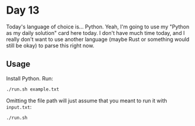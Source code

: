 # Day 13

Today's language of choice is... Python. Yeah, I'm going to use my "Python as my daily solution" card here today. I don't have much time today, and I really don't want to use another language (maybe Rust or something would still be okay) to parse this right now.

## Usage

Install Python. Run:

```bash
./run.sh example.txt
```

Omitting the file path will just assume that you meant to run it with `input.txt`:

```bash
./run.sh
```
